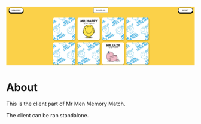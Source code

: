 ![Banner of the project](./images/banner.png)

# About

This is the client part of Mr Men Memory Match.

The client can be ran standalone.
